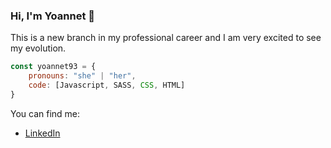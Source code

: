 ### Hi, I'm Yoannet 👋
This is a new branch in my professional career and I am very excited to see my evolution.
```js
const yoannet93 = {
    pronouns: "she" | "her",
    code: [Javascript, SASS, CSS, HTML]
}
```
You can find me:
- [LinkedIn](https://www.linkedin.com/in/yoannet-d%C3%ADaz-vald%C3%A9s-4594281b4/)

<!--
**yoannet93/yoannet93** is a ✨ _special_ ✨ repository because its `README.md` (this file) appears on your GitHub profile.

Here are some ideas to get you started:

- 🔭 I’m currently working on ...
- 🌱 I’m currently learning ...
- 👯 I’m looking to collaborate on ...
- 🤔 I’m looking for help with ...
- 💬 Ask me about ...
- 📫 How to reach me: ...
- 😄 Pronouns: ...
- ⚡ Fun fact: ...
-->

